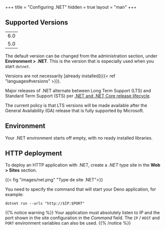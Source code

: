 +++
title = "Configuring .NET"
hidden = true
layout = "man"
+++

## Supported Versions

||
|-----|
| 6.0 |
| 5.0 |

The default version can be changed from the administration section, under **Environment > .NET**. This is the version that is especially used when you start `dotnet`.

Versions are not necessarily [already installed]({{< ref "languages#versions" >}}).

Major releases of .NET alternate between Long Term Support (LTS) and Standard Term Support (STS) per [.NET and .NET Core release lifecycle](https://dotnet.microsoft.com/en-us/platform/support/policy/dotnet-core#lifecycle).

The current policy is that LTS versions will be made available after the General Availability (GA) release that is fully supported by Microsoft.

## Environment

Your .NET environment starts off empty, with no ready installed libraries.

## HTTP deployment

To deploy an HTTP application with .NET, create a *.NET* type site in the **Web > Sites** section. 

{{< fig "images/net.png" "Type de site .NET">}}

You need to specify the command that will start your Deno application, for example:

```
dotnet run --urls "http://$IP:$PORT"
```

{{% notice warning %}}
Your application must absolutely listen to IP and the port shown in the site configuration in the *Command* field. The `IP` / `HOST` and `PORT` environment variables can also be used.
{{% /notice %}}
